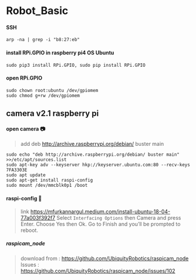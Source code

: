 # Robot_Basic
#### SSH
```
arp -na | grep -i "b8:27:eb"
```
#### install RPi.GPIO in raspberry pi4 OS Ubuntu
```
sudo pip3 install RPi.GPIO, sudo pip install RPi.GPIO
```
#### open RPi.GPIO
```
sudo chown root:ubuntu /dev/gpiomem
sudo chmod g+rw /dev/gpiomem
```
## camera v2.1 raspberry pi
#### open camera 📷
>add deb http://archive.raspberrypi.org/debian/ buster main 
```
sudo echo "deb http://archive.raspberrypi.org/debian/ buster main" >>/etc/apt/sources.list
sudo apt-key adv --keyserver hkp://keyserver.ubuntu.com:80 --recv-keys 7FA3303E
sudo apt update
sudo apt-get install raspi-config
sudo mount /dev/mmcblk0p1 /boot 
```
#### raspi-config 🍒
> link https://mfurkannargul.medium.com/install-ubuntu-18-04-77a003f392f7
> Select `Interfacing Options` then Camera and press Enter. Choose Yes then Ok. Go to Finish and you’ll be prompted to reboot.
##### raspicam_node
> download from : https://github.com/UbiquityRobotics/raspicam_node                                                                                                                 
> lssues : https://github.com/UbiquityRobotics/raspicam_node/issues/102
